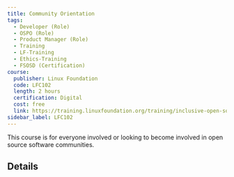 ```yaml
---
title: Community Orientation
tags: 
  - Developer (Role)
  - OSPO (Role)
  - Product Manager (Role)
  - Training
  - LF-Training
  - Ethics-Training
  - FSOSD (Certification)
course:
  publisher: Linux Foundation
  code: LFC102
  length: 2 hours
  certification: Digital
  cost: free
  link: https://training.linuxfoundation.org/training/inclusive-open-source-community-orientation-lfc102/
sidebar_label: LFC102
---
```


This course is for everyone involved or looking to become involved in open source software communities.

## Details

<CourseDetails course={frontMatter.course}/>

